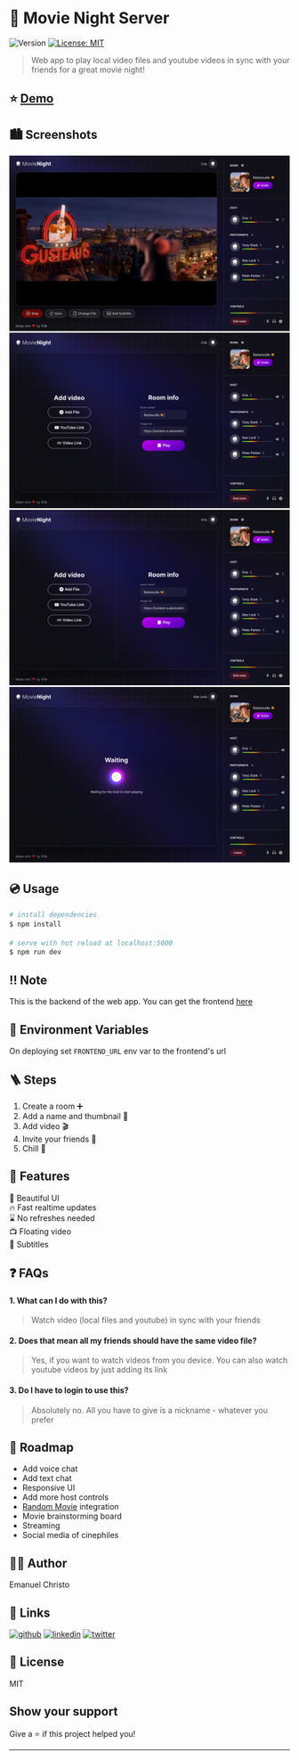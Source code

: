 # 🍿 Movie Night Server

<p>
  <img alt="Version" src="https://img.shields.io/badge/version-0.1.0-blue.svg?cacheSeconds=2592000" />
  <a href="#" target="_blank">
    <img alt="License: MIT" src="https://img.shields.io/badge/License-MIT-yellow.svg" />
  </a>
</p>

> Web app to play local video files and youtube videos in sync with your friends for a great movie night!

## ⭐️ [Demo](https://movie-night-cris.netlify.app/)

## 🏙 Screenshots

![Player](./screenshots/screenshot_1.png)
![Landing page](./screenshots/screenshot_2.png)
![Creating room](./screenshots/screenshot_3.png)
![Waiting for host](./screenshots/screenshot_4.png)

## 💿 Usage

```sh
# install dependencies
$ npm install

# serve with hot reload at localhost:5000
$ npm run dev
```

## ‼️ Note

This is the backend of the web app. You can get the frontend [here](https://github.com/emanuelchristo/movie-night)

## 🌳 Environment Variables

On deploying set `FRONTEND_URL` env var to the frontend's url

## 🪜 Steps

1. Create a room ➕
2. Add a name and thumbnail 🌆
3. Add video 🎬
4. Invite your friends 🕺
5. Chill 🍿

## 💎 Features

🔮 Beautiful UI  
🔥 Fast realtime updates  
⌛️ No refreshes needed  
📺 Floating video  
📄 Subtitles

## ❓ FAQs

#### 1. What can I do with this?

> Watch video (local files and youtube) in sync with your friends

#### 2. Does that mean all my friends should have the same video file?

> Yes, if you want to watch videos from you device. You can also watch youtube videos by just adding its link

#### 3. Do I have to login to use this?

> Absolutely no. All you have to give is a nickname - whatever you prefer

## 🚗 Roadmap

-   Add voice chat
-   Add text chat
-   Responsive UI
-   Add more host controls
-   [Random Movie](https://github.com/emanuelchristo/random-movie) integration
-   Movie brainstorming board
-   Streaming
-   Social media of cinephiles

## 🧑‍💻 Author

Emanuel Christo

## 🔗 Links

[![github](https://img.shields.io/badge/github-000?style=for-the-badge&logo=github&logoColor=white)](https://github.com/emanuelchristo)
[![linkedin](https://img.shields.io/badge/linkedin-0A66C2?style=for-the-badge&logo=linkedin&logoColor=white)](https://www.linkedin.com/in/emanuelchristo/)
[![twitter](https://img.shields.io/badge/instagram-f76623?style=for-the-badge&logo=instagram&logoColor=white)](https://instagram.com/emanuel.christo)

## 📄 License

MIT

## Show your support

Give a ⭐️ if this project helped you!

---
